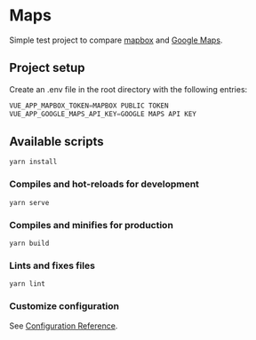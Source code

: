 # Maps

Simple test project to compare [mapbox](https://www.mapbox.com/) and [Google Maps](https://developers.google.com/maps).

## Project setup

Create an .env file in the root directory with the following entries:

```javascript
VUE_APP_MAPBOX_TOKEN=MAPBOX PUBLIC TOKEN
VUE_APP_GOOGLE_MAPS_API_KEY=GOOGLE MAPS API KEY
```

## Available scripts

```
yarn install
```

### Compiles and hot-reloads for development

```
yarn serve
```

### Compiles and minifies for production

```
yarn build
```

### Lints and fixes files

```
yarn lint
```

### Customize configuration

See [Configuration Reference](https://cli.vuejs.org/config/).
